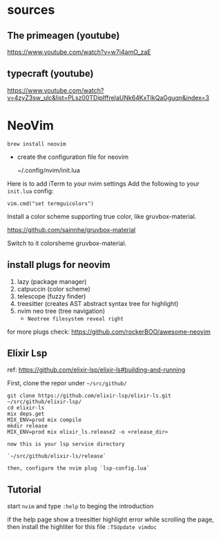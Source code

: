 # sources

## The primeagen (youtube)

https://www.youtube.com/watch?v=w7i4amO_zaE

## typecraft (youtube)

https://www.youtube.com/watch?v=4zyZ3sw_ulc&list=PLsz00TDipIffreIaUNk64KxTIkQaGguqn&index=3

# NeoVim

    brew install neovim

- create the configuration file for neovim

  ~/.config/nvim/init.lua

Here is to add iTerm to your nvim settings
Add the following to your `init.lua` config:

`vim.cmd("set termguicolors")`

Install a color scheme supporting true color, like gruvbox-material.

https://github.com/sainnhe/gruvbox-material

Switch to it colorsheme gruvbox-material.

## install plugs for neovim

1.  lazy (package manager)
2.  catpuccin (color scheme)
3.  telescope (fuzzy finder)
4.  treesitter (creates AST abstract syntax tree for highlight)
5.  nvim neo tree (tree navigation)
    - `Neotree filesystem reveal right`

for more plugs check: https://github.com/rockerBOO/awesome-neovim

## Elixir Lsp

ref: https://github.com/elixir-lsp/elixir-ls#building-and-running

First, clone the repor under `~/src/github/`

    git clone https://github.com/elixir-lsp/elixir-ls.git ~/src/github/elixir-lsp/
    cd elixir-ls
    mix deps.get
    MIX_ENV=prod mix compile
    mkdir release
    MIX_ENV=prod mix elixir_ls.release2 -o <release_dir>

    now this is your lsp service directory

    `~/src/github/elixir-ls/release`

    then, configure the nvim plug `lsp-config.lua`

## Tutorial

start `nvim` and type `:help` to beging the introduction

if the help page show a treesitter highlight error while scrolling the page, then install the highliter for this file `:TSUpdate vimdoc`
